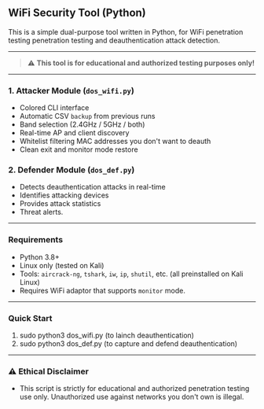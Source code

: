 ## WiFi Security Tool (Python)

This is a simple dual-purpose tool written in Python, for WiFi penetration testing penetration testing and deauthentication attack detection.

---

 > ⚠️ **This tool is for educational and authorized testing purposes only!**

---

### 1. Attacker Module (`dos_wifi.py`)

- Colored CLI interface
- Automatic CSV `backup` from previous runs
- Band selection (2.4GHz / 5GHz / both)
- Real-time AP and client discovery
- Whitelist filtering MAC addresses you don't want to deauth
- Clean exit and monitor mode restore

### 2. Defender Module (`dos_def.py`)
- Detects deauthentication attacks in real-time
- Identifies attacking devices
- Provides attack statistics
- Threat alerts.

---

### Requirements

- Python 3.8+
- Linux only (tested on Kali)
- Tools: `aircrack-ng`, `tshark`, `iw`, `ip`, `shutil`, etc. (all preinstalled on Kali Linux)
- Requires WiFi adaptor that supports `monitor` mode.

---

### Quick Start

1. sudo python3 dos_wifi.py (to lainch deauthentication)
2. sudo python3 dos_def.py (to capture and defend deauthentication)

---

### ⚠️ Ethical Disclaimer

- This script is strictly for educational and authorized penetration testing use only. Unauthorized use against networks you don't own is illegal.


